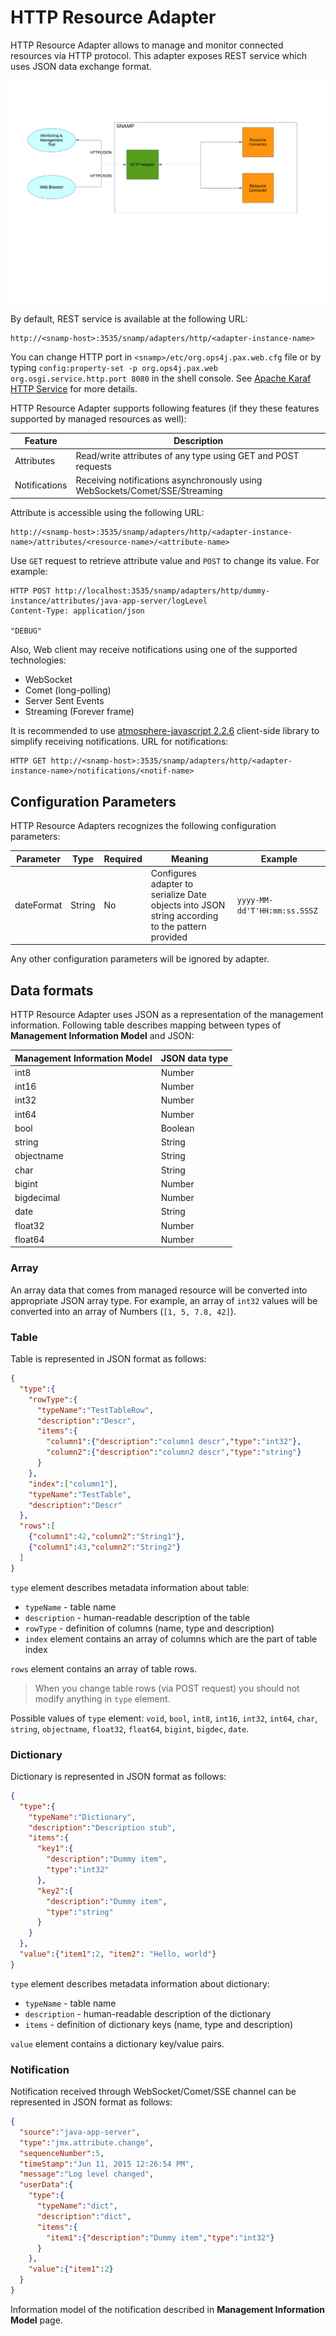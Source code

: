 HTTP Resource Adapter
====

HTTP Resource Adapter allows to manage and monitor connected resources via HTTP protocol. This adapter exposes REST service which uses JSON data exchange format.

![Communication Scheme](http-adapter.png)

By default, REST service is available at the following URL:
```
http://<snamp-host>:3535/snamp/adapters/http/<adapter-instance-name>
```

You can change HTTP port in `<snamp>/etc/org.ops4j.pax.web.cfg` file or by typing `config:property-set -p org.ops4j.pax.web org.osgi.service.http.port 8080` in the shell console. See [Apache Karaf HTTP Service](http://karaf.apache.org/manual/latest/users-guide/http.html) for more details.

HTTP Resource Adapter supports following features (if they these features supported by managed resources as well):

Feature | Description
---- | ----
Attributes | Read/write attributes of any type using GET and POST requests
Notifications | Receiving notifications asynchronously using WebSockets/Comet/SSE/Streaming

Attribute is accessible using the following URL:
```
http://<snamp-host>:3535/snamp/adapters/http/<adapter-instance-name>/attributes/<resource-name>/<attribute-name>
```

Use `GET` request to retrieve attribute value and `POST` to change its value. For example:
```
HTTP POST http://localhost:3535/snamp/adapters/http/dummy-instance/attributes/java-app-server/logLevel
Content-Type: application/json

"DEBUG"
```

Also, Web client may receive notifications using one of the supported technologies:
* WebSocket
* Comet (long-polling)
* Server Sent Events
* Streaming (Forever frame)

It is recommended to use [atmosphere-javascript 2.2.6](https://github.com/Atmosphere/atmosphere-javascript) client-side library to simplify receiving notifications. URL for notifications:
```
HTTP GET http://<snamp-host>:3535/snamp/adapters/http/<adapter-instance-name>/notifications/<notif-name>
```

## Configuration Parameters
HTTP Resource Adapters recognizes the following configuration parameters:

Parameter | Type | Required | Meaning | Example
---- | ---- | ---- | ---- | ----
dateFormat | String | No | Configures adapter to serialize Date objects into JSON string according to the pattern provided | `yyyy-MM-dd'T'HH:mm:ss.SSSZ`

Any other configuration parameters will be ignored by adapter.

## Data formats
HTTP Resource Adapter uses JSON as a representation of the management information. Following table describes mapping between types of **Management Information Model** and JSON:

Management Information Model | JSON data type
---- | ----
int8 | Number
int16 | Number
int32 | Number
int64 | Number
bool | Boolean
string | String
objectname | String
char | String
bigint | Number
bigdecimal | Number
date | String
float32 | Number
float64 | Number

### Array
An array data that comes from managed resource will be converted into appropriate JSON array type. For example, an array of `int32` values will be converted into an array of Numbers (`[1, 5, 7.8, 42]`).

### Table
Table is represented in JSON format as follows:
```json
{
  "type":{
    "rowType":{
      "typeName":"TestTableRow",
      "description":"Descr",
      "items":{
        "column1":{"description":"column1 descr","type":"int32"},
        "column2":{"description":"column2 descr","type":"string"}
      }
    },
    "index":["column1"],
    "typeName":"TestTable",
    "description":"Descr"
  },
  "rows":[
    {"column1":42,"column2":"String1"},
    {"column1":43,"column2":"String2"}
  ]
}
```

`type` element describes metadata information about table:
* `typeName` - table name
* `description` - human-readable description of the table
* `rowType` - definition of columns (name, type and description)
* `index` element contains an array of columns which are the part of table index

`rows` element contains an array of table rows.

> When you change table rows (via POST request) you should not modify anything in `type` element.

Possible values of `type` element: `void`, `bool`, `int8`, `int16`, `int32`, `int64`, `char`, `string`, `objectname`, `float32`, `float64`, `bigint`, `bigdec`, `date`.

### Dictionary
Dictionary is represented in JSON format as follows:
```json
{
  "type":{
    "typeName":"Dictionary",
    "description":"Description stub",
    "items":{
      "key1":{
        "description":"Dummy item",
        "type":"int32"
      },
      "key2":{
        "description":"Dummy item",
        "type":"string"
      }
    }
  },
  "value":{"item1":2, "item2": "Hello, world"}
}
```

`type` element describes metadata information about dictionary:
* `typeName` - table name
* `description` - human-readable description of the dictionary
* `items` - definition of dictionary keys (name, type and description)

`value` element contains a dictionary key/value pairs.

### Notification
Notification received through WebSocket/Comet/SSE channel can be represented in JSON format as follows:
```json
{
  "source":"java-app-server",
  "type":"jmx.attribute.change",
  "sequenceNumber":5,
  "timeStamp":"Jun 11, 2015 12:26:54 PM",
  "message":"Log level changed",
  "userData":{
    "type":{
      "typeName":"dict",
      "description":"dict",
      "items":{
        "item1":{"description":"Dummy item","type":"int32"}
      }
    },
    "value":{"item1":2}
  }
}
```

Information model of the notification described in **Management Information Model** page.
